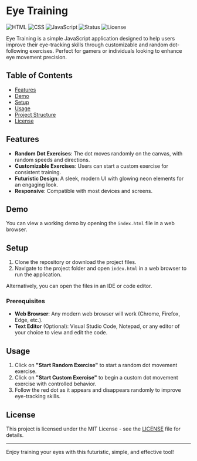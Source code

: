 # Eye Training

![HTML](https://img.shields.io/badge/HTML-5-orange)
![CSS](https://img.shields.io/badge/CSS-3-blue)
![JavaScript](https://img.shields.io/badge/JavaScript-ES6-yellow)
![Status](https://img.shields.io/badge/status-active-success)
![License](https://img.shields.io/badge/license-MIT-green)

Eye Training is a simple JavaScript application designed to help users improve their eye-tracking skills through customizable and random dot-following exercises. Perfect for gamers or individuals looking to enhance eye movement precision.

## Table of Contents
- [Features](#features)
- [Demo](#demo)
- [Setup](#setup)
- [Usage](#usage)
- [Project Structure](#project-structure)
- [License](#license)

## Features
- **Random Dot Exercises**: The dot moves randomly on the canvas, with random speeds and directions.
- **Customizable Exercises**: Users can start a custom exercise for consistent training.
- **Futuristic Design**: A sleek, modern UI with glowing neon elements for an engaging look.
- **Responsive**: Compatible with most devices and screens.

## Demo
You can view a working demo by opening the `index.html` file in a web browser.

## Setup
1. Clone the repository or download the project files.
2. Navigate to the project folder and open `index.html` in a web browser to run the application.

Alternatively, you can open the files in an IDE or code editor.

### Prerequisites
- **Web Browser**: Any modern web browser will work (Chrome, Firefox, Edge, etc.).
- **Text Editor** (Optional): Visual Studio Code, Notepad, or any editor of your choice to view and edit the code.

## Usage
1. Click on **"Start Random Exercise"** to start a random dot movement exercise.
2. Click on **"Start Custom Exercise"** to begin a custom dot movement exercise with controlled behavior.
3. Follow the red dot as it appears and disappears randomly to improve eye-tracking skills.


## License
This project is licensed under the MIT License - see the [LICENSE](LICENSE) file for details.

---

Enjoy training your eyes with this futuristic, simple, and effective tool!
